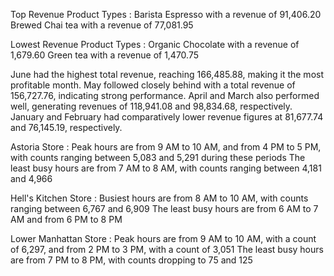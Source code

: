Top Revenue Product Types :
Barista Espresso with a revenue of 91,406.20
Brewed Chai tea with a revenue of 77,081.95

Lowest Revenue Product Types :
Organic Chocolate with a revenue of 1,679.60
Green tea with a revenue of 1,470.75

June had the highest total revenue, reaching 166,485.88, making it the most profitable month.
May followed closely behind with a total revenue of 156,727.76, indicating strong performance.
April and March also performed well, generating revenues of 118,941.08 and 98,834.68, respectively.
January and February had comparatively lower revenue figures at 81,677.74 and 76,145.19, respectively.

Astoria Store :
Peak hours are from 9 AM to 10 AM, and from 4 PM to 5 PM, with counts ranging between 5,083 and 5,291 during these periods
The least busy hours are from 7 AM to 8 AM, with counts ranging between 4,181 and 4,966
 
Hell's Kitchen Store :
Busiest hours are from 8 AM to 10 AM, with counts ranging between 6,767 and 6,909
The least busy hours are from 6 AM to 7 AM and from 6 PM to 8 PM

Lower Manhattan Store :
Peak hours are from 9 AM to 10 AM, with a count of 6,297, and from 2 PM to 3 PM, with a count of 3,051
The least busy hours are from 7 PM to 8 PM, with counts dropping to 75 and 125
 
